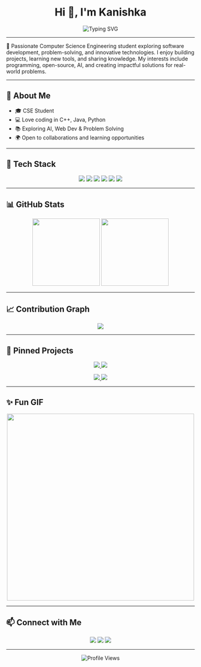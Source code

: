 <h1 align="center">Hi 👋, I'm Kanishka</h1>

<p align="center">
  <img src="https://readme-typing-svg.herokuapp.com?font=Fira+Code&size=24&pause=1000&color=36BCF7&center=true&vCenter=true&width=500&lines= Computer+Science+Engineering+Student;Passionate+Developer+%F0%9F%92%BB;Lifelong+Learner+%F0%9F%93%9A;Open+Source+Enthusiast+%F0%9F%9A%80" alt="Typing SVG" />
</p>

---

🚀 Passionate Computer Science Engineering student exploring software development, problem-solving, and innovative technologies. I enjoy building projects, learning new tools, and sharing knowledge. My interests include programming, open-source, AI, and creating impactful solutions for real-world problems.  

---

## 🌟 About Me  
- 🎓 CSE Student  
- 💻 Love coding in C++, Java, Python  
- 📚 Exploring AI, Web Dev & Problem Solving  
- 🌍 Open to collaborations and learning opportunities  

---

## 🔧 Tech Stack  
<p align="center">
  <img src="https://img.shields.io/badge/C++-00599C?style=for-the-badge&logo=cplusplus&logoColor=white" />
  <img src="https://img.shields.io/badge/Java-ED8B00?style=for-the-badge&logo=openjdk&logoColor=white" />
  <img src="https://img.shields.io/badge/Python-3776AB?style=for-the-badge&logo=python&logoColor=white" />
  <img src="https://img.shields.io/badge/Git-F05032?style=for-the-badge&logo=git&logoColor=white" />
  <img src="https://img.shields.io/badge/GitHub-181717?style=for-the-badge&logo=github&logoColor=white" />
  <img src="https://img.shields.io/badge/VS_Code-007ACC?style=for-the-badge&logo=visual-studio-code&logoColor=white" />
</p>

---

## 📊 GitHub Stats  
<p align="center">
  <img src="https://github-readme-stats.vercel.app/api?username=YOUR_USERNAME&show_icons=true&theme=tokyonight" height="180" />
  <img src="https://github-readme-stats.vercel.app/api/top-langs/?username=YOUR_USERNAME&layout=compact&theme=tokyonight" height="180" />
</p>

---

## 📈 Contribution Graph  
<p align="center">
  <img src="https://github-readme-activity-graph.vercel.app/graph?username=YOUR_USERNAME&theme=tokyo-night" />
</p>

---

## 📌 Pinned Projects  
<p align="center">
  <a href="https://github.com/YOUR_USERNAME/PROJECT_1">
    <img src="https://github-readme-stats.vercel.app/api/pin/?username=YOUR_USERNAME&repo=PROJECT_1&theme=tokyonight" />
  </a>
  <a href="https://github.com/YOUR_USERNAME/PROJECT_2">
    <img src="https://github-readme-stats.vercel.app/api/pin/?username=YOUR_USERNAME&repo=PROJECT_2&theme=tokyonight" />
  </a>
</p>

<p align="center">
  <a href="https://github.com/YOUR_USERNAME/PROJECT_3">
    <img src="https://github-readme-stats.vercel.app/api/pin/?username=YOUR_USERNAME&repo=PROJECT_3&theme=tokyonight" />
  </a>
  <a href="https://github.com/YOUR_USERNAME/PROJECT_4">
    <img src="https://github-readme-stats.vercel.app/api/pin/?username=YOUR_USERNAME&repo=PROJECT_4&theme=tokyonight" />
  </a>
</p>

---

## ✨ Fun GIF  
<p align="center">
  <img src="https://media.giphy.com/media/qgQUggAC3Pfv687qPC/giphy.gif" width="500" />
</p>

---

## 📫 Connect with Me  
<p align="center">
  <a href="#"><img src="https://img.shields.io/badge/LinkedIn-blue?style=for-the-badge&logo=linkedin" /></a>
  <a href="#"><img src="https://img.shields.io/badge/Email-red?style=for-the-badge&logo=gmail&logoColor=white" /></a>
  <a href="#"><img src="https://img.shields.io/badge/Portfolio-000000?style=for-the-badge&logo=react&logoColor=white" /></a>
</p>

---

<p align="center">
  <img src="https://komarev.com/ghpvc/?username=YOUR_USERNAME&label=Profile%20Views&color=blue&style=flat-square" alt="Profile Views" />
</p>

